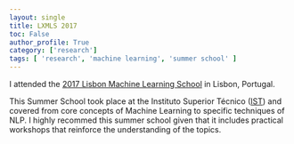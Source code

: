 ```yaml
---
layout: single
title: LXMLS 2017
toc: False
author_profile: True
category: ['research']
tags: [ 'research', 'machine learning', 'summer school' ]
---
```


I attended the [2017 Lisbon Machine Learning School](http://lxmls.it.pt/2017/) in Lisbon, Portugal.

This Summer School took place at the  Instituto Superior Técnico ([IST](http://www.ist.utl.pt/)) and covered from core concepts of Machine Learning to specific techniques of NLP. I highly recommed this summer school given that it includes practical workshops that reinforce the understanding of the topics.